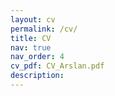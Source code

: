 ```yaml
---
layout: cv
permalink: /cv/
title: CV
nav: true
nav_order: 4
cv_pdf: CV_Arslan.pdf
description: 
---
```

